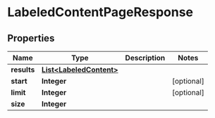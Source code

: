 # LabeledContentPageResponse

## Properties
Name | Type | Description | Notes
------------ | ------------- | ------------- | -------------
**results** | [**List&lt;LabeledContent&gt;**](LabeledContent.md) |  | 
**start** | **Integer** |  |  [optional]
**limit** | **Integer** |  |  [optional]
**size** | **Integer** |  | 
